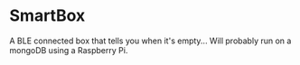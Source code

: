# SmartBox
A BLE connected box that tells you when it's empty...
Will probably run on a mongoDB using a Raspberry Pi.
